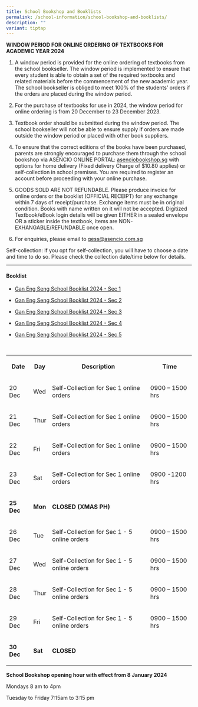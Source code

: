 ```yaml
---
title: School Bookshop and Booklists
permalink: /school-information/school-bookshop-and-booklists/
description: ""
variant: tiptap
---
```

<p><strong>WINDOW PERIOD FOR ONLINE ORDERING OF TEXTBOOKS FOR ACADEMIC YEAR 2024</strong></p><ol data-tight="true" class="tight"><li><p>A window period is provided for the online ordering of textbooks from the school bookseller. The window period is implemented to ensure that every student is able to obtain a set of the required textbooks and related materials before the commencement of the new academic year. The school bookseller is obliged to meet 100% of the students’ orders if the orders are placed during the window period.</p><p></p></li><li><p>For the purchase of textbooks for use in 2024, the window period for online ordering is from 20 December to 23 December 2023.</p><p></p></li><li><p>Textbook order should be submitted during the window period. The school bookseller will not be able to ensure supply if orders are made outside the window period or placed with other book suppliers.</p><p></p></li><li><p>To ensure that the correct editions of the books have been purchased, parents are strongly encouraged to purchase them through the school bookshop via ASENCIO ONLINE PORTAL: <a href="http://asenciobookshop.sg" rel="noopener noreferrer nofollow" target="_blank">asenciobookshop.sg</a> with options for home delivery (Fixed delivery Charge of $10.80 applies) or self-collection in school premises. You are required to register an account before proceeding with your online purchase.</p><p></p></li><li><p>GOODS SOLD ARE NOT REFUNDABLE. Please produce invoice for online orders or the booklist (OFFICIAL RECEIPT) for any exchange within 7 days of receipt/purchase. Exchange items must be in original condition. Books with name written on it will not be accepted. Digitized Textbook/eBook login details will be given EITHER in a sealed envelope OR a sticker inside the textbook, items are NON-EXHANGABLE/REFUNDABLE once open.</p><p></p></li><li><p>For enquiries, please email to <a href="mailto:gess@asencio.com.sg" rel="noopener noreferrer nofollow" target="_blank">gess@asencio.com.sg</a></p></li></ol><p>Self-collection: if you opt for self-collection, you will have to choose a date and time to do so. Please check the collection date/time below for details.</p><p></p><hr><h4>Booklist</h4><ul data-tight="true" class="tight"><li><p><a href="/files/Gan_Eng_Seng_School_Booklist_2024___Sec_1.pdf" rel="noopener noreferrer nofollow" target="_blank">Gan Eng Seng School Booklist 2024 - Sec 1</a></p></li><li><p><a href="/files/gan%20eng%20seng%20school%20booklist%202024%20final%20sec%202%20-.pdf" rel="noopener noreferrer nofollow" target="_blank">Gan Eng Seng School Booklist 2024 - Sec 2</a></p></li><li><p><a href="/files/gan%20eng%20seng%20school%20booklist%202024%20final%20sec%203%20-.pdf" rel="noopener noreferrer nofollow" target="_blank">Gan Eng Seng School Booklist 2024 - Sec 3</a></p></li><li><p><a href="/files/gan%20eng%20seng%20school%20booklist%202024%20final%20sec%204%20-.pdf" rel="noopener noreferrer nofollow" target="_blank">Gan Eng Seng School Booklist 2024 - Sec 4</a></p></li><li><p><a href="/files/gan%20eng%20seng%20school%20booklist%202024%20final%20sec%205%20-.pdf" rel="noopener noreferrer nofollow" target="_blank">Gan Eng Seng School Booklist 2024 - Sec 5</a></p></li></ul><p><br></p><table><tbody><tr><th rowspan="1" colspan="1"><p><strong>Date</strong></p></th><th rowspan="1" colspan="1"><p><strong>Day</strong></p></th><th rowspan="1" colspan="1"><p><strong>Description</strong></p></th><th rowspan="1" colspan="1"><p><strong>Time</strong></p></th></tr><tr><td rowspan="1" colspan="1"><p>20 Dec</p></td><td rowspan="1" colspan="1"><p>Wed</p></td><td rowspan="1" colspan="1"><p>Self-Collection for Sec 1 online orders</p></td><td rowspan="1" colspan="1"><p>0900 – 1500 hrs</p></td></tr><tr><td rowspan="1" colspan="1"><p>21 Dec</p></td><td rowspan="1" colspan="1"><p>Thur</p></td><td rowspan="1" colspan="1"><p>Self-Collection for Sec 1 online orders</p></td><td rowspan="1" colspan="1"><p>0900 – 1500 hrs</p></td></tr><tr><td rowspan="1" colspan="1"><p>22 Dec</p></td><td rowspan="1" colspan="1"><p>Fri</p></td><td rowspan="1" colspan="1"><p>Self-Collection for Sec 1 online orders</p></td><td rowspan="1" colspan="1"><p>0900 – 1500 hrs</p></td></tr><tr><td rowspan="1" colspan="1"><p>23 Dec</p></td><td rowspan="1" colspan="1"><p>Sat</p></td><td rowspan="1" colspan="1"><p>Self-Collection for Sec 1 online orders</p></td><td rowspan="1" colspan="1"><p>0900 -1200 hrs</p></td></tr><tr><td rowspan="1" colspan="1"><p><strong>25 Dec</strong></p></td><td rowspan="1" colspan="1"><p><strong>Mon</strong></p></td><td rowspan="1" colspan="1"><p><strong>CLOSED (XMAS PH)</strong></p></td><td rowspan="1" colspan="1"><p></p></td></tr><tr><td rowspan="1" colspan="1"><p>26 Dec</p></td><td rowspan="1" colspan="1"><p>Tue</p></td><td rowspan="1" colspan="1"><p>Self-Collection for Sec 1 - 5 online orders</p></td><td rowspan="1" colspan="1"><p>0900 – 1500 hrs</p></td></tr><tr><td rowspan="1" colspan="1"><p>27 Dec</p></td><td rowspan="1" colspan="1"><p>Wed</p></td><td rowspan="1" colspan="1"><p>Self-Collection for Sec 1 - 5 online orders</p></td><td rowspan="1" colspan="1"><p>0900 – 1500 hrs</p></td></tr><tr><td rowspan="1" colspan="1"><p>28 Dec</p></td><td rowspan="1" colspan="1"><p>Thur</p></td><td rowspan="1" colspan="1"><p>Self-Collection for Sec 1 - 5 online orders</p></td><td rowspan="1" colspan="1"><p>0900 – 1500 hrs</p></td></tr><tr><td rowspan="1" colspan="1"><p>29 Dec</p></td><td rowspan="1" colspan="1"><p>Fri</p></td><td rowspan="1" colspan="1"><p>Self-Collection for Sec 1 - 5 online orders</p></td><td rowspan="1" colspan="1"><p>0900 – 1500 hrs</p></td></tr><tr><td rowspan="1" colspan="1"><p><strong>30 Dec</strong></p></td><td rowspan="1" colspan="1"><p><strong>Sat</strong></p></td><td rowspan="1" colspan="1"><p><strong>CLOSED</strong></p></td><td rowspan="1" colspan="1"><p></p></td></tr></tbody></table><p></p><p></p><p><strong>School Bookshop opening hour with effect from 8 January 2024</strong></p><p>Mondays 8 am to 4pm</p><p>Tuesday to Friday 7:15am to 3:15 pm</p><p></p>